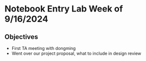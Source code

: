 # Notebook Entry Lab Week of 9/16/2024

## Objectives
- First TA meeting with dongming 
- Went over our project proposal, what to include in design review